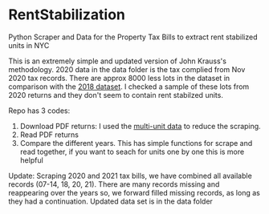 # RentStabilization
Python Scraper and Data for the Property Tax Bills to extract rent stabilized units in NYC

This is an extremely simple and updated version of John Krauss's methodology. 
2020 data in the data folder is the tax complied from Nov 2020 tax records. There are approx 8000 less lots in the dataset in comparison with the [2018 dataset](https://qri.cloud/chriswhong/nyc-rent-stabilized-units-2018). I checked a sample of these lots from 2020 returns and they don't seem to contain rent stabilzed units. 

Repo has 3 codes:
1. Download PDF returns: I used the [multi-unit data](https://data.cityofnewyork.us/Housing-Development/Multiple-Dwelling-Registrations/tesw-yqqr) to reduce the scraping.
2. Read PDF returns
3. Compare the different years. This has simple functions for scrape and read together, if you want to seach for units one by one this is more helpful

Update:
Scraping 2020 and 2021 tax bills, we have combined all available records (07-14, 18, 20, 21). There are many records missing and reappearing over the years so, we forward filled missing records, as long as they had a continuation. Updated data set is in the data folder 

